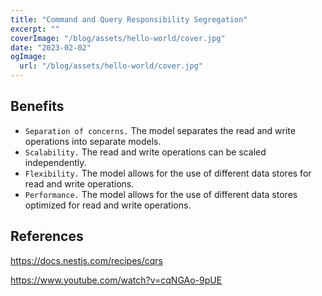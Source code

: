```yaml
---
title: "Command and Query Responsibility Segregation"
excerpt: ""
coverImage: "/blog/assets/hello-world/cover.jpg"
date: "2023-02-02"
ogImage:
  url: "/blog/assets/hello-world/cover.jpg"
---
```


## Benefits
- `Separation of concerns.` The model separates the read and write operations into separate models.
- `Scalability.` The read and write operations can be scaled independently.
- `Flexibility.` The model allows for the use of different data stores for read and write operations.
- `Performance.` The model allows for the use of different data stores optimized for read and write operations.

## References

https://docs.nestjs.com/recipes/cqrs

https://www.youtube.com/watch?v=cqNGAo-9pUE
